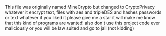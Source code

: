 This file was originally named MineCrypto but changed to CryptoPrivacy whatever it encrypt text, files with aes and tripleDES and hashes passwords or text whatever if you liked it please give me a star it will make me know that this kind of programs are wanted! also don't use this project code ever maliciously or you will be law suited and go to jail (not kidding)
